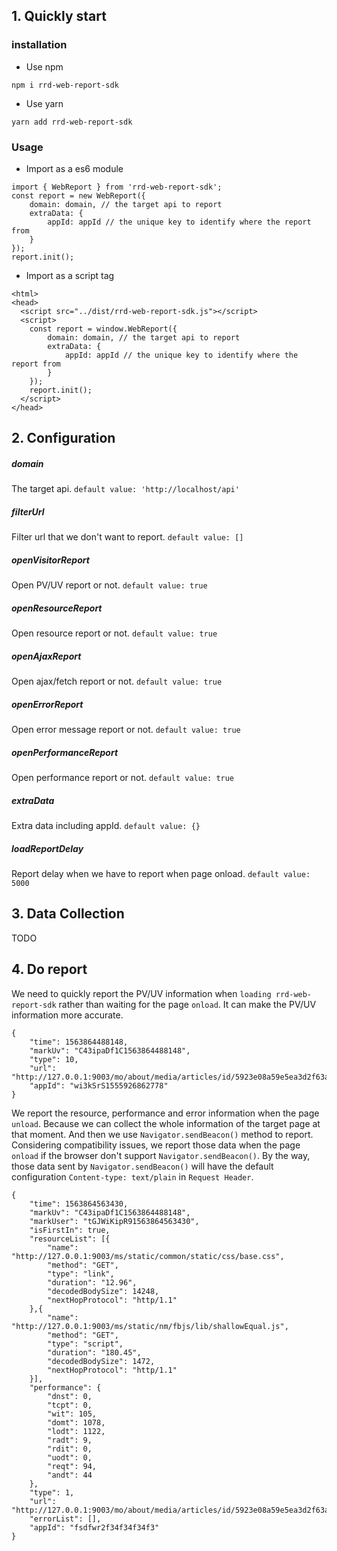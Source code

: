 ## 1. Quickly start

### installation

- Use npm

`npm i rrd-web-report-sdk`

- Use yarn

`yarn add rrd-web-report-sdk`

### Usage

- Import as a es6 module
```
import { WebReport } from 'rrd-web-report-sdk';
const report = new WebReport({
    domain: domain, // the target api to report
    extraData: {
        appId: appId // the unique key to identify where the report from  
    }
});
report.init();
```
- Import as a script tag

```
<html>
<head>
  <script src="../dist/rrd-web-report-sdk.js"></script>
  <script>
    const report = window.WebReport({
        domain: domain, // the target api to report
        extraData: {
            appId: appId // the unique key to identify where the report from  
        }
    });
    report.init();
  </script>
</head>
```

## 2. Configuration

##### domain
The target api. `default value: 'http://localhost/api'`
##### filterUrl 
Filter url that we don't want to report. `default value: []`
##### openVisitorReport 
Open PV/UV report or not. `default value: true`
##### openResourceReport 
Open resource report or not. `default value: true`
##### openAjaxReport 
Open ajax/fetch report or not. `default value: true`
##### openErrorReport
Open error message report or not. `default value: true`
##### openPerformanceReport
Open performance report or not. `default value: true`
##### extraData
Extra data including appId. `default value: {}`
##### loadReportDelay 
Report delay when we have to report when page onload. `default value: 5000`

## 3. Data Collection

TODO

## 4. Do report

We need to quickly report the PV/UV information when `loading rrd-web-report-sdk` rather than waiting for the page `onload`. It can make the PV/UV information more accurate.
```
{
	"time": 1563864488148,
	"markUv": "C43ipaDf1C1563864488148",
	"type": 10,
	"url": "http://127.0.0.1:9003/mo/about/media/articles/id/5923e08a59e5ea3d2f63a4fb",
	"appId": "wi3kSrS1555926862778"
}
```

We report the resource, performance and error information when the page `unload`. Because we can collect the whole information of the target page at that moment. And then we use `Navigator.sendBeacon()` method to report. Considering compatibility issues, we report those data when the page `onload` if the browser don't support `Navigator.sendBeacon()`.
By the way, those data sent by `Navigator.sendBeacon()` will have the default configuration `Content-type: text/plain` in `Request Header`.

```
{
	"time": 1563864563430,
	"markUv": "C43ipaDf1C1563864488148",
	"markUser": "tGJWiKipR91563864563430",
	"isFirstIn": true,
	"resourceList": [{
		"name": "http://127.0.0.1:9003/ms/static/common/static/css/base.css",
		"method": "GET",
		"type": "link",
		"duration": "12.96",
		"decodedBodySize": 14248,
		"nextHopProtocol": "http/1.1"
	},{
		"name": "http://127.0.0.1:9003/ms/static/nm/fbjs/lib/shallowEqual.js",
		"method": "GET",
		"type": "script",
		"duration": "180.45",
		"decodedBodySize": 1472,
		"nextHopProtocol": "http/1.1"
	}],
	"performance": {
		"dnst": 0,
		"tcpt": 0,
		"wit": 105,
		"domt": 1078,
		"lodt": 1122,
		"radt": 9,
		"rdit": 0,
		"uodt": 0,
		"reqt": 94,
		"andt": 44
	},
	"type": 1,
	"url": "http://127.0.0.1:9003/mo/about/media/articles/id/5923e08a59e5ea3d2f63a4fb",
	"errorList": [],
	"appId": "fsdfwr2f34f34f34f3"
}
```

